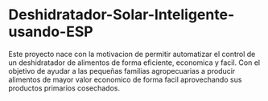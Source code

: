 # Deshidratador-Solar-Inteligente-usando-ESP
Este proyecto nace con la motivacion de permitir automatizar el control de un deshidratador de alimentos de forma eficiente, economica y facil. Con el objetivo de ayudar a las pequeñas familias agropecuarias a producir alimentos de mayor valor economico de forma facil aprovechando sus productos primarios cosechados.
